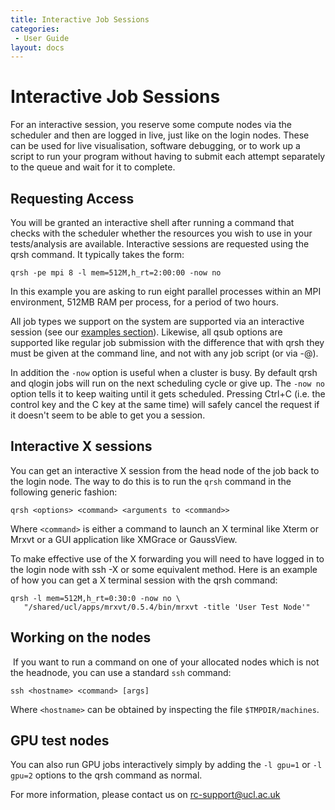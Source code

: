 ```yaml
---
title: Interactive Job Sessions
categories:
 - User Guide
layout: docs
---
```


# Interactive Job Sessions

For an interactive session, you reserve some compute nodes via the
scheduler and then are logged in live, just like on the login nodes.
These can be used for live visualisation, software debugging, or to work up a script to run
your program without having to submit each attempt separately to the
queue and wait for it to complete.

## Requesting Access

You will be granted an interactive shell after running a command that
checks with the scheduler whether the resources you wish to use in your
tests/analysis are available. Interactive sessions are requested using the qrsh command. 
It typically takes the form:

```
qrsh -pe mpi 8 -l mem=512M,h_rt=2:00:00 -now no
```

In this example you are asking to run eight parallel processes
within an MPI environment, 512MB RAM per process, for a period of two
hours.

All job types we support on the system are supported via an interactive
session (see our [examples section](Example_Jobscripts.md)).
Likewise, all qsub options are supported like regular job submission
with the difference that with qrsh they must be given at the command
line, and not with any job script (or via -@).

In addition the `-now` option is useful when a cluster is busy. 
By default qrsh and qlogin jobs will run on the next scheduling
cycle or give up. The `-now no` option tells it to keep waiting
until it gets scheduled. Pressing Ctrl+C (i.e. the control key
and the C key at the same time) will safely cancel the request
if it doesn't seem to be able to get you a session.

## Interactive X sessions

You can get an interactive X session from the head node of the job back
to the login node. The way to do this is to run the `qrsh` command in the
following generic fashion:

```
qrsh <options> <command> <arguments to <command>>
```

Where `<command>` is either a command to launch an X terminal like
Xterm or Mrxvt or a GUI application like XMGrace or GaussView.

To make effective use of the X forwarding you will need to have logged
in to the login node with ssh -X or some equivalent method. Here is an
example of how you can get a X terminal session with the qrsh command:

```
qrsh -l mem=512M,h_rt=0:30:0 -now no \
   "/shared/ucl/apps/mrxvt/0.5.4/bin/mrxvt -title 'User Test Node'"
```

## Working on the nodes

 If you want to run a command on one of your allocated nodes which is
not the headnode, you can use a standard `ssh` command: 

```
ssh <hostname> <command> [args]
```

Where `<hostname>` can be obtained by inspecting the file
`$TMPDIR/machines`.

## GPU test nodes

You can also run GPU jobs interactively simply by adding the `-l gpu=1`
or `-l gpu=2` options to the qrsh command as normal.

For more information, please contact us on <rc-support@ucl.ac.uk>

